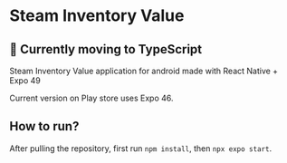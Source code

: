# Steam Inventory Value

## 🚧 Currently moving to TypeScript

Steam Inventory Value application for android made with React Native + Expo 49

Current version on Play store uses Expo 46.

## How to run?

After pulling the repository, first run ```npm install```, then ```npx expo start```.
